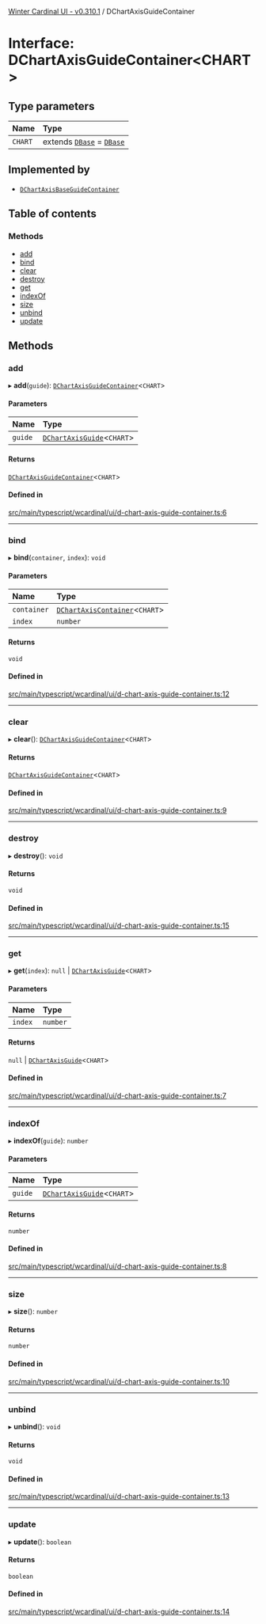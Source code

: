 [Winter Cardinal UI - v0.310.1](../index.md) / DChartAxisGuideContainer

# Interface: DChartAxisGuideContainer<CHART\>

## Type parameters

| Name | Type |
| :------ | :------ |
| `CHART` | extends [`DBase`](../classes/DBase.md) = [`DBase`](../classes/DBase.md) |

## Implemented by

- [`DChartAxisBaseGuideContainer`](../classes/DChartAxisBaseGuideContainer.md)

## Table of contents

### Methods

- [add](DChartAxisGuideContainer.md#add)
- [bind](DChartAxisGuideContainer.md#bind)
- [clear](DChartAxisGuideContainer.md#clear)
- [destroy](DChartAxisGuideContainer.md#destroy)
- [get](DChartAxisGuideContainer.md#get)
- [indexOf](DChartAxisGuideContainer.md#indexof)
- [size](DChartAxisGuideContainer.md#size)
- [unbind](DChartAxisGuideContainer.md#unbind)
- [update](DChartAxisGuideContainer.md#update)

## Methods

### add

▸ **add**(`guide`): [`DChartAxisGuideContainer`](DChartAxisGuideContainer.md)<`CHART`\>

#### Parameters

| Name | Type |
| :------ | :------ |
| `guide` | [`DChartAxisGuide`](DChartAxisGuide.md)<`CHART`\> |

#### Returns

[`DChartAxisGuideContainer`](DChartAxisGuideContainer.md)<`CHART`\>

#### Defined in

[src/main/typescript/wcardinal/ui/d-chart-axis-guide-container.ts:6](https://github.com/winter-cardinal/winter-cardinal-ui/blob/v0.310.1/src/main/typescript/wcardinal/ui/d-chart-axis-guide-container.ts#L6)

___

### bind

▸ **bind**(`container`, `index`): `void`

#### Parameters

| Name | Type |
| :------ | :------ |
| `container` | [`DChartAxisContainer`](DChartAxisContainer.md)<`CHART`\> |
| `index` | `number` |

#### Returns

`void`

#### Defined in

[src/main/typescript/wcardinal/ui/d-chart-axis-guide-container.ts:12](https://github.com/winter-cardinal/winter-cardinal-ui/blob/v0.310.1/src/main/typescript/wcardinal/ui/d-chart-axis-guide-container.ts#L12)

___

### clear

▸ **clear**(): [`DChartAxisGuideContainer`](DChartAxisGuideContainer.md)<`CHART`\>

#### Returns

[`DChartAxisGuideContainer`](DChartAxisGuideContainer.md)<`CHART`\>

#### Defined in

[src/main/typescript/wcardinal/ui/d-chart-axis-guide-container.ts:9](https://github.com/winter-cardinal/winter-cardinal-ui/blob/v0.310.1/src/main/typescript/wcardinal/ui/d-chart-axis-guide-container.ts#L9)

___

### destroy

▸ **destroy**(): `void`

#### Returns

`void`

#### Defined in

[src/main/typescript/wcardinal/ui/d-chart-axis-guide-container.ts:15](https://github.com/winter-cardinal/winter-cardinal-ui/blob/v0.310.1/src/main/typescript/wcardinal/ui/d-chart-axis-guide-container.ts#L15)

___

### get

▸ **get**(`index`): ``null`` \| [`DChartAxisGuide`](DChartAxisGuide.md)<`CHART`\>

#### Parameters

| Name | Type |
| :------ | :------ |
| `index` | `number` |

#### Returns

``null`` \| [`DChartAxisGuide`](DChartAxisGuide.md)<`CHART`\>

#### Defined in

[src/main/typescript/wcardinal/ui/d-chart-axis-guide-container.ts:7](https://github.com/winter-cardinal/winter-cardinal-ui/blob/v0.310.1/src/main/typescript/wcardinal/ui/d-chart-axis-guide-container.ts#L7)

___

### indexOf

▸ **indexOf**(`guide`): `number`

#### Parameters

| Name | Type |
| :------ | :------ |
| `guide` | [`DChartAxisGuide`](DChartAxisGuide.md)<`CHART`\> |

#### Returns

`number`

#### Defined in

[src/main/typescript/wcardinal/ui/d-chart-axis-guide-container.ts:8](https://github.com/winter-cardinal/winter-cardinal-ui/blob/v0.310.1/src/main/typescript/wcardinal/ui/d-chart-axis-guide-container.ts#L8)

___

### size

▸ **size**(): `number`

#### Returns

`number`

#### Defined in

[src/main/typescript/wcardinal/ui/d-chart-axis-guide-container.ts:10](https://github.com/winter-cardinal/winter-cardinal-ui/blob/v0.310.1/src/main/typescript/wcardinal/ui/d-chart-axis-guide-container.ts#L10)

___

### unbind

▸ **unbind**(): `void`

#### Returns

`void`

#### Defined in

[src/main/typescript/wcardinal/ui/d-chart-axis-guide-container.ts:13](https://github.com/winter-cardinal/winter-cardinal-ui/blob/v0.310.1/src/main/typescript/wcardinal/ui/d-chart-axis-guide-container.ts#L13)

___

### update

▸ **update**(): `boolean`

#### Returns

`boolean`

#### Defined in

[src/main/typescript/wcardinal/ui/d-chart-axis-guide-container.ts:14](https://github.com/winter-cardinal/winter-cardinal-ui/blob/v0.310.1/src/main/typescript/wcardinal/ui/d-chart-axis-guide-container.ts#L14)
